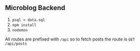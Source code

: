 ## Microblog Backend

1.  `psql < data.sql`
2.  `npm install`
3.  `nodemon`

All routes are prefixed with `/api` so to fetch posts the route is `GET /api/posts`
